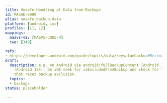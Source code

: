 ```yaml
---
title: Unsafe Handling of Data from Backups
id: MASWE-0080
alias: unsafe-backup-data
platform: [android, ios]
profiles: [L1, L2]
mappings:
  masvs-v2: [MASVS-CODE-4]
  cwe: [349]

refs:
- https://developer.android.com/guide/topics/data/keyvaluebackup#RestoreVersion
draft:
  description: e.g. on Android via android:fullBackupContent (Android 11-) or android:dataExtractionRules
    (Android 12+). On iOS seek for isExcludedFromBackup and check for file operations
    that reset backup exclusion.
  topics:
  - backups
status: placeholder

---
```


